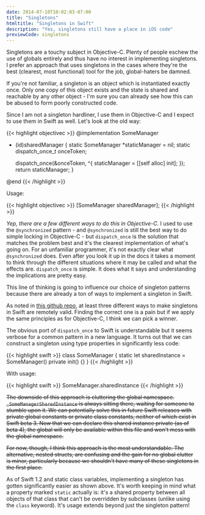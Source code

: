 ```yaml
---
date: 2014-07-10T10:02:03-07:00
title: "Singletons"
htmltitle: "Singletons in Swift"
description: "Yes, singletons still have a place in iOS code"
previewCode: singletons
---
```

Singletons are a touchy subject in Objective-C. Plenty of people eschew the use of globals entirely and thus have no interest in implementing singletons. I prefer an approach that uses singletons in the cases where they're the best (clearest, most functional) tool for the job, global-haters be damned.

If you're not familiar, a singleton is an object which is instantiated exactly once. Only one copy of this object exists and the state is shared and reachable by any other object - I'm sure you can already see how this can be abused to form poorly constructed code.

Since I am not a singleton hardliner, I use them in Objective-C and I expect to use them in Swift as well. Let's look at the old way:

{{< highlight objectivec >}}
@implementation SomeManager

+ (id)sharedManager {
    static SomeManager *staticManager = nil;
    static dispatch_once_t onceToken;

    dispatch_once(&onceToken, ^{
        staticManager = [[self alloc] init];
    });
    return staticManager;
}

@end
{{< /highlight >}}

Usage:

{{< highlight objectivec >}}
[SomeManager sharedManager];
{{< /highlight >}}

*Yep, there are a few different ways to do this in Objective-C.* I used to use the `@synchronized` pattern - and `@synchronized` is still the best way to do simple locking in Objective-C - but `dispatch_once` is the solution that matches the problem best and it's the clearest implementation of what's going on. For an unfamiliar programmer, it's not exactly clear what `@synchronized` does. Even after you look it up in the docs it takes a moment to think through the different situations where it may be called and what the effects are. `dispatch_once` is simple. It does what it says and understanding the implications are pretty easy.

This line of thinking is going to influence our choice of singleton patterns because there are already a ton of ways to implement a singleton in Swift.

As noted in [this github repo](https://github.com/hpique/SwiftSingleton), at least three different ways to make singletons in Swift are remotely valid. Finding the correct one is a pain but if we apply the same principles as for Objective-C, I think we can pick a winner.

The obvious port of `dispatch_once` to Swift is understandable but it seems verbose for a common pattern in a new language. It turns out that we can construct a singleton using type properties in significantly less code:

{{< highlight swift >}}
class SomeManager {
    static let sharedInstance = SomeManager()
    private init() {}
}
{{< /highlight >}}

With usage:

{{< highlight swift >}}
SomeManager.sharedInstance
{{< /highlight >}}

<strike>The downside of this approach is cluttering the global namespace. `_SomeManagerSharedInstance` is always sitting there, waiting for someone to stumble upon it. We can potentially solve this in future Swift releases with private global constants or private class constants, neither of which exist in Swift beta 3. Now that we can declare this shared instance private (as of beta 4), the global will only be available within this file and won't mess with the global namespace.

For now, though, I think this approach is the most understandable. The alternative, nested structs, are confusing and the gain for no global clutter is minor, particularly because we shouldn't have many of these singletons in the first place.</strike>

As of Swift 1.2 and static class variables, implementing a singleton has gotten significantly easier as shown above. It's worth keeping in mind what a property marked `static` actually is: it's a shared property between all objects of that class that can't be overridden by subclasses (unlike using the `class` keyword). It's usage extends beyond just the singleton pattern!
